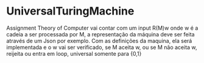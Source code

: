 # UniversalTuringMachine
Assignment Theory of Computer
vai contar com um input R(M)w onde w é a cadeia a ser processada por M, a representação da máquina deve ser feita através de um Json por exemplo. Com as definições da maquina, ela será implementada e o w vai ser verificado, se M aceita w, ou se M não aceita w, reijeita ou entra em loop, universal somente para {0,1}
